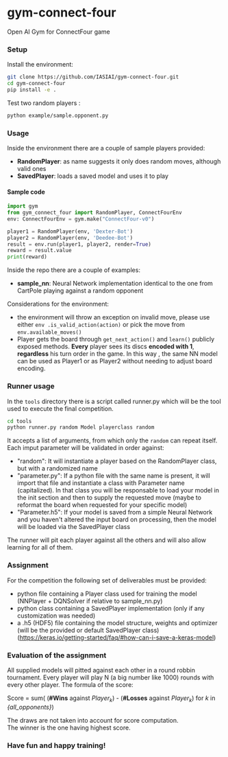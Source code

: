 
# gym-connect-four  
Open AI Gym for ConnectFour game  
  
### Setup  
  
Install the environment:  
  
``` bash  
git clone https://github.com/IASIAI/gym-connect-four.git  
cd gym-connect-four  
pip install -e .  
```  
  
Test two random players :  
  
``` bash  
python example/sample.opponent.py  
```  
  
### Usage  
  
Inside the environment there are a couple of sample players provided:  
* **RandomPlayer**: as name suggests it only does random moves, although valid ones  
* **SavedPlayer**: loads a saved model and uses it to play  

#### Sample code  
```python
import gym
from gym_connect_four import RandomPlayer, ConnectFourEnv
env: ConnectFourEnv = gym.make("ConnectFour-v0")

player1 = RandomPlayer(env, 'Dexter-Bot')
player2 = RandomPlayer(env, 'Deedee-Bot')
result = env.run(player1, player2, render=True)
reward = result.value
print(reward)
```
Inside the repo there are a couple of examples:  
* **sample_nn**: Neural Network implementation identical to the one from CartPole playing against a random opponent  
  
Considerations for the environment:  
  
* the environment will throw an exception on invalid move, please use either ```env
.is_valid_action(action)``` or pick the move from ```env.available_moves()```
* Player gets the board through `get_next_action()` and `learn()` publicly exposed methods. **Every**
 player sees its discs **encoded with 1**, **regardless** his turn order in the game. In this way
 , the same NN model can be used as Player1 or as Player2 without needing to adjust board encoding.

### Runner usage
In the ```tools``` directory there is a script called runner.py which will be the tool used to execute the final competition.
``` bash
cd tools
python runner.py random Model playerclass random
```
It accepts a list of arguments, from which only the ```random``` can repeat itself.
Each imput parameter will be validated in order against:
* "random": It will instantiate a player based on the RandomPlayer class, but with a randomized name
* "parameter.py": If a python file with the same name is present, it will import that file and instantiate a class with Parameter name (capitalized). In that class you will be responsable to load your model in the init section and then to supply the requested move (maybe to reformat the board when requested for your specific model)
* "Parameter.h5": If your model is saved from a simple Neural Network and you haven't altered the input board on processing, then the model will be loaded via the SavedPlayer class

The runner will pit each player against all the others and will also allow learning for all of them.

### Assignment    
 For the competition the following set of deliverables must be provided:    
* python file containing a Player class used for training the model (NNPlayer + DQNSolver if relative to sample_nn.py)    
* python class containing a SavedPlayer implementation (only if any customization was needed)    
* a .h5 (HDF5) file containing the model structure, weights and optimizer (will be the provided or default SavedPlayer class) (https://keras.io/getting-started/faq/#how-can-i-save-a-keras-model)    
    
### Evaluation of the assignment    
 All supplied models will pitted against each other in a round robbin tournament. Every player will play N (a big number like 1000) rounds with every other player. The formula of the score:  
  
Score = sum( (**#Wins** against *Player<sub>k</sub>*) - (**#Losses** against *Player<sub>k</sub>*) for *k* in *{all_opponents}*)  
  
The draws are not taken into account for score computation.  
The winner is the one having highest score.  
    
### Have fun and happy training!
